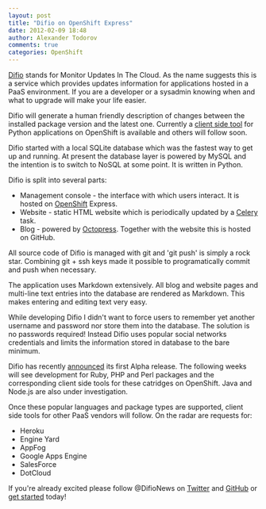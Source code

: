 ```yaml
---
layout: post
title: "Difio on OpenShift Express"
date: 2012-02-09 18:48
author: Alexander Todorov
comments: true
categories: OpenShift
---
```


[Difio](http://www.dif.io) stands for Monitor Updates In The Cloud.
As the name suggests this is a service which provides updates information
for applications hosted in a PaaS environment. If you are a developer or
a sysadmin knowing when and what to upgrade will make your life easier.

Difio will generate a human friendly description of changes between the
installed package version and the latest one. Currently a [client
side tool](https://github.com/difio/difio-openshift-python) for
Python applications on OpenShift is available and
others will follow soon.


Difio started with a local SQLite database which was the fastest way to get up
and running. At present the database layer is powered by MySQL and the intention
is to switch to NoSQL at some point. It is written in Python.

Difio is split into several parts:

* Management console - the interface with which users interact.
It is hosted on [OpenShift](http://openshift.redhat.com/) Express.
* Website - static HTML website which is periodically updated by a
[Celery](http://celeryproject.org/) task.
* Blog - powered by [Octopress](http://octopress.org). Together with
the website this is hosted on GitHub.


All source code of Difio is managed with git and 'git push' is simply a
rock star. Combining git + ssh keys made it possible to programatically commit
and push when necessary.

The application uses Markdown extensively. All blog and website pages
and multi-line text entries into the database are rendered as Markdown.
This makes entering and editing text very easy.


While developing Difio I didn't want to force users to remember yet another
username and password nor store them into the database. The solution is no passwords required!
Instead Difio uses popular social networks credentials and limits the information
stored in database to the bare minimum.



Difio has recently [announced](http://dif.io/blog/2012/02/06/difio-1.1-release-announcement/)
its first Alpha release. The following weeks will see development for Ruby, PHP and Perl packages
and the corresponding client side tools for these catridges on OpenShift. 
Java and Node.js are also under investigation.

Once these popular languages and package types are supported, client side tools
for other PaaS vendors will follow. On the radar are requests for:

* Heroku
* Engine Yard
* AppFog
* Google Apps Engine
* SalesForce
* DotCloud


If you're already excited please follow @DifioNews on [Twitter](https://twitter.com/DifioNews) and
[GitHub](https://github.com/difio) or [get started](https://difio-otb.rhcloud.com/applications/mine/) today!

